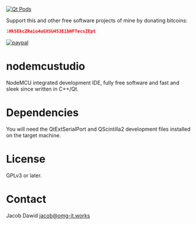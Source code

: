 [![Qt Pods](http://qt-pods.org/assets/logo.png "Qt Pods")](http://qt-pods.org)

Support this and other free software projects of mine by donating bitcoins:
```cpp
1Hk5EkcZRaio4uGXSU453E1bNFTecsZEpt
```
[![paypal](https://www.paypalobjects.com/en_US/i/btn/btn_donateCC_LG.gif)](https://www.paypal.com/cgi-bin/webscr?cmd=_s-xclick&hosted_button_id=9WB9VJA9RGWTN)

# nodemcustudio
NodeMCU integrated development IDE, fully free software and fast and sleek since written in C++/Qt.

# Dependencies
You will need the QtExtSerialPort and QScintilla2 development files installed on the target machine.

# License
GPLv3 or later.

# Contact

Jacob Dawid <jacob@omg-it.works>
